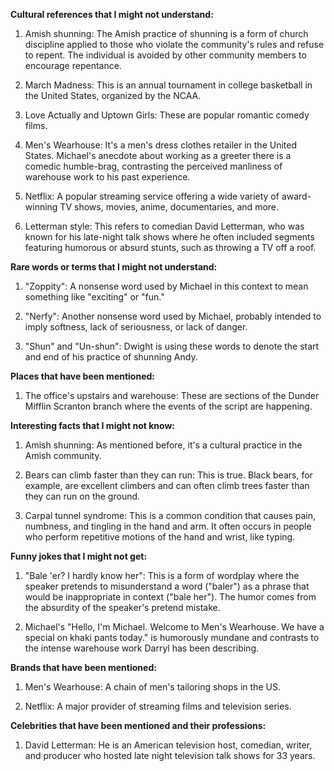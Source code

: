 ﻿**Cultural references that I might not understand:**

1. Amish shunning: The Amish practice of shunning is a form of church discipline applied to those who violate the community's rules and refuse to repent. The individual is avoided by other community members to encourage repentance.

2. March Madness: This is an annual tournament in college basketball in the United States, organized by the NCAA.

3. Love Actually and Uptown Girls: These are popular romantic comedy films. 

4. Men's Wearhouse: It's a men's dress clothes retailer in the United States. Michael's anecdote about working as a greeter there is a comedic humble-brag, contrasting the perceived manliness of warehouse work to his past experience.

5. Netflix: A popular streaming service offering a wide variety of award-winning TV shows, movies, anime, documentaries, and more.

6. Letterman style: This refers to comedian David Letterman, who was known for his late-night talk shows where he often included segments featuring humorous or absurd stunts, such as throwing a TV off a roof.

**Rare words or terms that I might not understand:**

1. "Zoppity": A nonsense word used by Michael in this context to mean something like "exciting" or "fun."

2. "Nerfy": Another nonsense word used by Michael, probably intended to imply softness, lack of seriousness, or lack of danger.

3. "Shun" and "Un-shun": Dwight is using these words to denote the start and end of his practice of shunning Andy.

**Places that have been mentioned:**

1. The office's upstairs and warehouse: These are sections of the Dunder Mifflin Scranton branch where the events of the script are happening.

**Interesting facts that I might not know:**

1. Amish shunning: As mentioned before, it's a cultural practice in the Amish community. 

2. Bears can climb faster than they can run: This is true. Black bears, for example, are excellent climbers and can often climb trees faster than they can run on the ground.

3. Carpal tunnel syndrome: This is a common condition that causes pain, numbness, and tingling in the hand and arm. It often occurs in people who perform repetitive motions of the hand and wrist, like typing.

**Funny jokes that I might not get:**

1. "Bale 'er? I hardly know her": This is a form of wordplay where the speaker pretends to misunderstand a word ("baler") as a phrase that would be inappropriate in context ("bale her"). The humor comes from the absurdity of the speaker's pretend mistake.

2. Michael's "Hello, I'm Michael. Welcome to Men's Wearhouse. We have a special on khaki pants today." is humorously mundane and contrasts to the intense warehouse work Darryl has been describing.

**Brands that have been mentioned:**

1. Men's Wearhouse: A chain of men's tailoring shops in the US.

2. Netflix: A major provider of streaming films and television series.

**Celebrities that have been mentioned and their professions:**

1. David Letterman: He is an American television host, comedian, writer, and producer who hosted late night television talk shows for 33 years.

